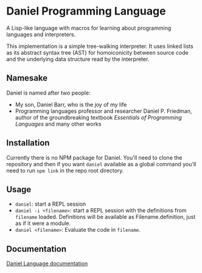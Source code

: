 # Daniel Programming Language

A Lisp-like language with macros for learning about programming languages and interpreters.

This implementation is a simple tree-walking interpreter. It uses linked lists as its abstract syntax tree (AST) for homoiconicity between source code and the underlying data structure read by the interpreter.

## Namesake

Daniel is named after two people:

- My son, Daniel Barr, who is the joy of my life
- Programming languages professor and researcher Daniel P. Friedman, author of the groundbreaking textbook _Essentials of Programming Languages_ and many other works

## Installation

Currently there is no NPM package for Daniel. You'll need to clone the repository and then if you want `daniel` available as a global command you'll need to run `npm link` in the repo root directory.

## Usage

- `daniel`: start a REPL session
- `daniel -i <filename>`: start a REPL session with the definitions from `filename` loaded. Definitions will be available as Filename.definition, just as if it were a module.
- `daniel <filename>`: Evaluate the code in `filename`.

## Documentation

[Daniel Language documentation](./docs/README.md)
